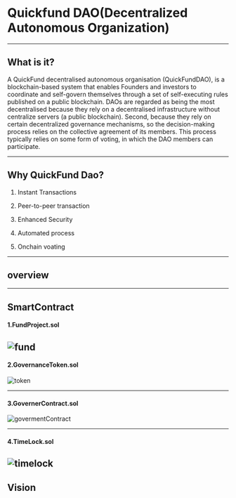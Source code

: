 # Quickfund DAO(Decentralized Autonomous Organization)


--------------------------
## What is it?

A QuickFund decentralised autonomous organisation (QuickFundDAO), is a blockchain-based system that enables Founders and investors to coordinate and self-govern themselves through a set of self-executing rules published on a public blockchain.
DAOs are regarded as being the most decentralised because they rely on a decentralised infrastructure without centralize servers (a public blockchain). Second, because they rely on certain decentralized governance mechanisms, so the decision-making process relies on the collective agreement of its members. This process typically relies on some form of voting, in which the DAO members can participate.

--------------------------
## Why QuickFund Dao?


1. Instant Transactions

2. Peer-to-peer transaction

3. Enhanced Security

4. Automated process

5. Onchain voating


-------------------------
## overview


-------------------------

## SmartContract

#### 1.FundProject.sol









  ![fund](https://user-images.githubusercontent.com/82324643/202600396-1c242463-61f9-4be4-b962-26653a183e62.svg)
-----------

#### 2.GovernanceToken.sol




  ![token](https://user-images.githubusercontent.com/82324643/197370082-31213bac-5a68-4b76-93fd-930d10130af4.svg)

--------------

#### 3.GovernerContract.sol



![govermentContract](https://user-images.githubusercontent.com/82324643/197370115-f623112f-ab0a-4f42-bfe9-814cfb0fc5f6.svg)

-----------

#### 4.TimeLock.sol


![timelock](https://user-images.githubusercontent.com/82324643/197370137-bdd2217f-f491-4feb-8719-3abc8d4d2b93.svg)
-----------------
## Vision











